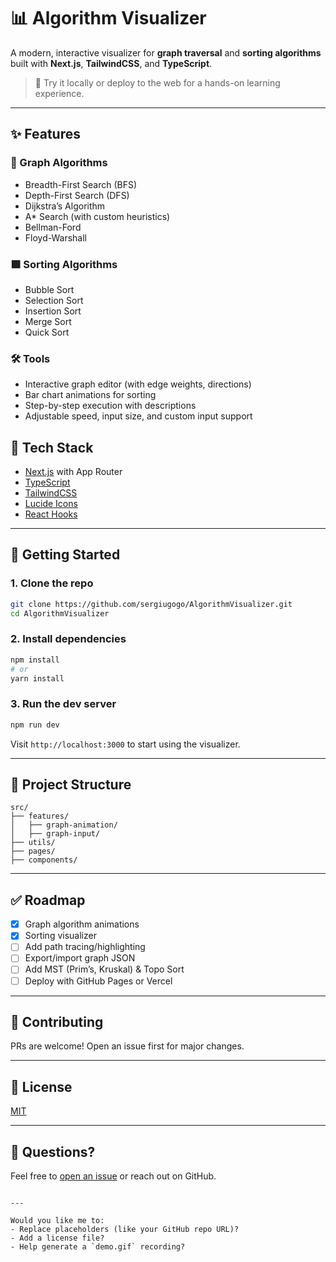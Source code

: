 
# 📊 Algorithm Visualizer

A modern, interactive visualizer for **graph traversal** and **sorting algorithms** built with **Next.js**, **TailwindCSS**, and **TypeScript**.

> 🚀 Try it locally or deploy to the web for a hands-on learning experience.

---

## ✨ Features

### 🔷 Graph Algorithms
- Breadth-First Search (BFS)
- Depth-First Search (DFS)
- Dijkstra’s Algorithm
- A* Search (with custom heuristics)
- Bellman-Ford
- Floyd-Warshall

### 🟩 Sorting Algorithms
- Bubble Sort
- Selection Sort
- Insertion Sort
- Merge Sort
- Quick Sort

### 🛠️ Tools
- Interactive graph editor (with edge weights, directions)
- Bar chart animations for sorting
- Step-by-step execution with descriptions
- Adjustable speed, input size, and custom input support

## 🧰 Tech Stack

- [Next.js](https://nextjs.org/) with App Router
- [TypeScript](https://www.typescriptlang.org/)
- [TailwindCSS](https://tailwindcss.com/)
- [Lucide Icons](https://lucide.dev/)
- [React Hooks](https://reactjs.org/docs/hooks-intro.html)

---

## 🚀 Getting Started

### 1. Clone the repo

```bash
git clone https://github.com/sergiugogo/AlgorithmVisualizer.git
cd AlgorithmVisualizer
```

### 2. Install dependencies

```bash
npm install
# or
yarn install
```

### 3. Run the dev server

```bash
npm run dev
```

Visit `http://localhost:3000` to start using the visualizer.

---

## 📁 Project Structure

```
src/
├── features/
│   ├── graph-animation/
│   ├── graph-input/
├── utils/
├── pages/
├── components/
```

---

## ✅ Roadmap

- [x] Graph algorithm animations
- [x] Sorting visualizer
- [ ] Add path tracing/highlighting
- [ ] Export/import graph JSON
- [ ] Add MST (Prim’s, Kruskal) & Topo Sort
- [ ] Deploy with GitHub Pages or Vercel

---

## 🤝 Contributing

PRs are welcome! Open an issue first for major changes.

---

## 📜 License

[MIT](License)

---

## 💬 Questions?

Feel free to [open an issue](https://github.com/sergiugogo/AlgorithmVisualizer/issues) or reach out on GitHub.

```

---

Would you like me to:
- Replace placeholders (like your GitHub repo URL)?
- Add a license file?
- Help generate a `demo.gif` recording?